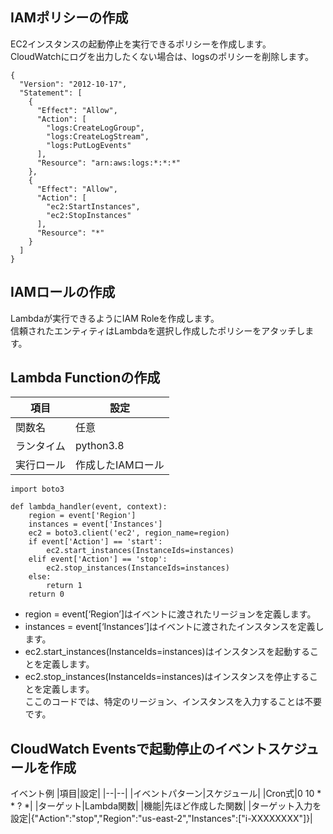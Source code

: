 
## IAMポリシーの作成
EC2インスタンスの起動停止を実行できるポリシーを作成します。  
CloudWatchにログを出力したくない場合は、logsのポリシーを削除します。
```
{
  "Version": "2012-10-17",
  "Statement": [
    {
      "Effect": "Allow",
      "Action": [
        "logs:CreateLogGroup",
        "logs:CreateLogStream",
        "logs:PutLogEvents"
      ],
      "Resource": "arn:aws:logs:*:*:*"
    },
    {
      "Effect": "Allow",
      "Action": [
        "ec2:StartInstances",
        "ec2:StopInstances"
      ],
      "Resource": "*"
    }
  ]
}
```

## IAMロールの作成
Lambdaが実行できるようにIAM Roleを作成します。  
信頼されたエンティティはLambdaを選択し作成したポリシーをアタッチします。

## Lambda Functionの作成
|項目|設定|
|--|--|
|関数名|任意|
|ランタイム|python3.8|
|実行ロール|作成したIAMロール|
```
import boto3

def lambda_handler(event, context):
    region = event['Region']
    instances = event['Instances']
    ec2 = boto3.client('ec2', region_name=region)
    if event['Action'] == 'start':
        ec2.start_instances(InstanceIds=instances)
    elif event['Action'] == 'stop':
        ec2.stop_instances(InstanceIds=instances)
    else:
        return 1
    return 0
```
- region = event[‘Region’]はイベントに渡されたリージョンを定義します。
- instances = event[‘Instances’]はイベントに渡されたインスタンスを定義します。
- ec2.start_instances(InstanceIds=instances)はインスタンスを起動することを定義します。
- ec2.stop_instances(InstanceIds=instances)はインスタンスを停止することを定義します。  
ここのコードでは、特定のリージョン、インスタンスを入力することは不要です。

## CloudWatch Eventsで起動停止のイベントスケジュールを作成
イベント例
|項目|設定|
|--|--|
|イベントパターン|スケジュール|
|Cron式|0 10 * * ? *|
|ターゲット|Lambda関数|
|機能|先ほど作成した関数|
|ターゲット入力を設定|{"Action":"stop","Region":"us-east-2","Instances":["i-XXXXXXXX"]}|
